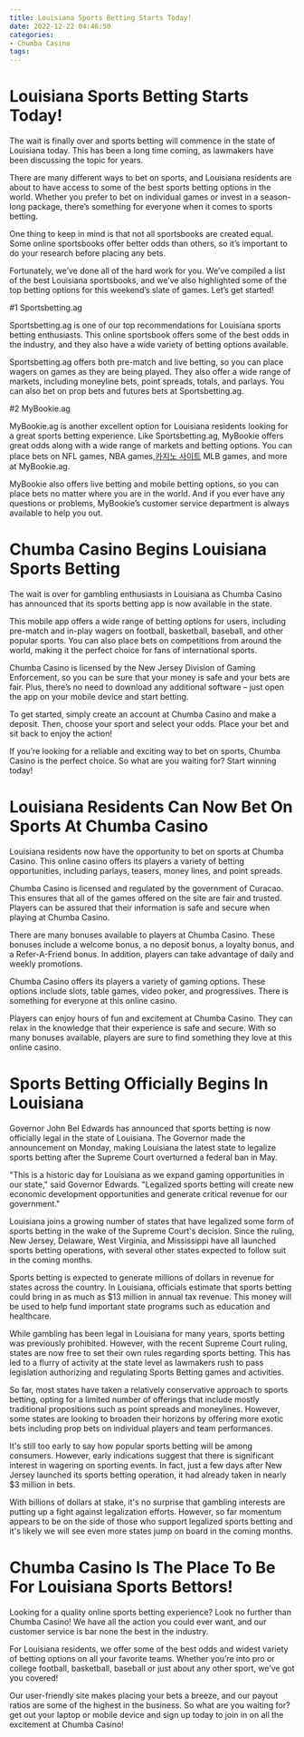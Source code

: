 ```yaml
---
title: Louisiana Sports Betting Starts Today!
date: 2022-12-22 04:46:50
categories:
- Chumba Casino
tags:
---
```



#  Louisiana Sports Betting Starts Today!

The wait is finally over and sports betting will commence in the state of Louisiana today. This has been a long time coming, as lawmakers have been discussing the topic for years.

There are many different ways to bet on sports, and Louisiana residents are about to have access to some of the best sports betting options in the world. Whether you prefer to bet on individual games or invest in a season-long package, there’s something for everyone when it comes to sports betting.

One thing to keep in mind is that not all sportsbooks are created equal. Some online sportsbooks offer better odds than others, so it’s important to do your research before placing any bets.

Fortunately, we’ve done all of the hard work for you. We’ve compiled a list of the best Louisiana sportsbooks, and we’ve also highlighted some of the top betting options for this weekend’s slate of games. Let’s get started!

#1 Sportsbetting.ag

Sportsbetting.ag is one of our top recommendations for Louisiana sports betting enthusiasts. This online sportsbook offers some of the best odds in the industry, and they also have a wide variety of betting options available.

Sportsbetting.ag offers both pre-match and live betting, so you can place wagers on games as they are being played. They also offer a wide range of markets, including moneyline bets, point spreads, totals, and parlays. You can also bet on prop bets and futures bets at Sportsbetting.ag.

#2 MyBookie.ag

MyBookie.ag is another excellent option for Louisiana residents looking for a great sports betting experience. Like Sportsbetting.ag, MyBookie offers great odds along with a wide range of markets and betting options. You can place bets on NFL games, NBA games,[카지노 사이트](https://choegocasino.com/) MLB games, and more at MyBookie.ag.

MyBookie also offers live betting and mobile betting options, so you can place bets no matter where you are in the world. And if you ever have any questions or problems, MyBookie’s customer service department is always available to help you out.

#  Chumba Casino Begins Louisiana Sports Betting

The wait is over for gambling enthusiasts in Louisiana as Chumba Casino has announced that its sports betting app is now available in the state.

This mobile app offers a wide range of betting options for users, including pre-match and in-play wagers on football, basketball, baseball, and other popular sports. You can also place bets on competitions from around the world, making it the perfect choice for fans of international sports.

Chumba Casino is licensed by the New Jersey Division of Gaming Enforcement, so you can be sure that your money is safe and your bets are fair. Plus, there’s no need to download any additional software – just open the app on your mobile device and start betting.

To get started, simply create an account at Chumba Casino and make a deposit. Then, choose your sport and select your odds. Place your bet and sit back to enjoy the action!

If you’re looking for a reliable and exciting way to bet on sports, Chumba Casino is the perfect choice. So what are you waiting for? Start winning today!

#  Louisiana Residents Can Now Bet On Sports At Chumba Casino

Louisiana residents now have the opportunity to bet on sports at Chumba Casino. This online casino offers its players a variety of betting opportunities, including parlays, teasers, money lines, and point spreads.

Chumba Casino is licensed and regulated by the government of Curacao. This ensures that all of the games offered on the site are fair and trusted. Players can be assured that their information is safe and secure when playing at Chumba Casino.

There are many bonuses available to players at Chumba Casino. These bonuses include a welcome bonus, a no deposit bonus, a loyalty bonus, and a Refer-A-Friend bonus. In addition, players can take advantage of daily and weekly promotions.

Chumba Casino offers its players a variety of gaming options. These options include slots, table games, video poker, and progressives. There is something for everyone at this online casino.

Players can enjoy hours of fun and excitement at Chumba Casino. They can relax in the knowledge that their experience is safe and secure. With so many bonuses available, players are sure to find something they love at this online casino.

#  Sports Betting Officially Begins In Louisiana

Governor John Bel Edwards has announced that sports betting is now officially legal in the state of Louisiana. The Governor made the announcement on Monday, making Louisiana the latest state to legalize sports betting after the Supreme Court overturned a federal ban in May.

"This is a historic day for Louisiana as we expand gaming opportunities in our state," said Governor Edwards. "Legalized sports betting will create new economic development opportunities and generate critical revenue for our government."

Louisiana joins a growing number of states that have legalized some form of sports betting in the wake of the Supreme Court's decision. Since the ruling, New Jersey, Delaware, West Virginia, and Mississippi have all launched sports betting operations, with several other states expected to follow suit in the coming months.

Sports betting is expected to generate millions of dollars in revenue for states across the country. In Louisiana, officials estimate that sports betting could bring in as much as $13 million in annual tax revenue. This money will be used to help fund important state programs such as education and healthcare.

While gambling has been legal in Louisiana for many years, sports betting was previously prohibited. However, with the recent Supreme Court ruling, states are now free to set their own rules regarding sports betting. This has led to a flurry of activity at the state level as lawmakers rush to pass legislation authorizing and regulating Sports Betting games and activities.

So far, most states have taken a relatively conservative approach to sports betting, opting for a limited number of offerings that include mostly traditional propositions such as point spreads and moneylines. However, some states are looking to broaden their horizons by offering more exotic bets including prop bets on individual players and team performances.

It's still too early to say how popular sports betting will be among consumers. However, early indications suggest that there is significant interest in wagering on sporting events. In fact, just a few days after New Jersey launched its sports betting operation, it had already taken in nearly $3 million in bets.

With billions of dollars at stake, it's no surprise that gambling interests are putting up a fight against legalization efforts. However, so far momentum appears to be on the side of those who support legalized sports betting and it's likely we will see even more states jump on board in the coming months.

#  Chumba Casino Is The Place To Be For Louisiana Sports Bettors!

Looking for a quality online sports betting experience? Look no further than Chumba Casino! We have all the action you could ever want, and our customer service is bar none the best in the industry.

For Louisiana residents, we offer some of the best odds and widest variety of betting options on all your favorite teams. Whether you’re into pro or college football, basketball, baseball or just about any other sport, we’ve got you covered!

Our user-friendly site makes placing your bets a breeze, and our payout ratios are some of the highest in the business. So what are you waiting for? get out your laptop or mobile device and sign up today to join in on all the excitement at Chumba Casino!